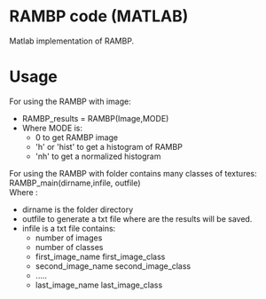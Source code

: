 # RAMBP code (MATLAB)

Matlab implementation of RAMBP.

# Usage

For using the RAMBP with image:
* RAMBP_results = RAMBP(Image,MODE)
* Where MODE is: 
  * 0  to get RAMBP image
  * 'h' or 'hist'  to get a histogram of RAMBP 
  * 'nh'           to get a normalized histogram
       

For using the RAMBP with folder contains many classes of textures:<br/>
RAMBP_main(dirname,infile, outfile)<br/>
Where :
* dirname is the folder directory
* outfile to generate a txt file where are the results will be saved.
* infile is a txt file contains:
  * number of images
  * number of classes
  * first_image_name first_image_class
  * second_image_name second_image_class
  * .....        
  * last_image_name last_image_class
       
